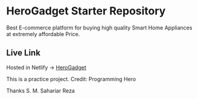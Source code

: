 # HeroGadget Starter Repository

Best E-commerce platform for buying high quality Smart Home Appliances at extremely affordable Price.

## Live Link

Hosted in Netlify -> [HeroGadget](https://herogadget-react-router-dom-by-reza.netlify.app/)

This is a practice project.
Credit: Programming Hero

Thanks
S. M. Sahariar Reza
